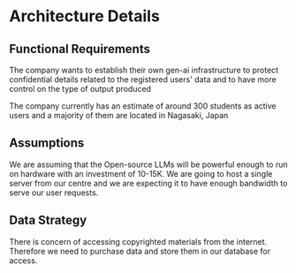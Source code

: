 # Architecture Details

## Functional Requirements
The company wants to establish their own gen-ai infrastructure to protect confidential details related to the registered users' data and to have more control on the type of output produced

The company currently has an estimate of around 300 students as active users and a majority of them are located in Nagasaki, Japan

## Assumptions
We are assuming that the Open-source LLMs will be powerful enough to run on hardware with an investment of 10-15K.
We are going to host a single server from our centre and we are expecting it to have enough bandwidth to serve our user requests.

## Data Strategy
There is concern of accessing copyrighted materials from the internet. Therefore we need to purchase data and store them in our database for access.